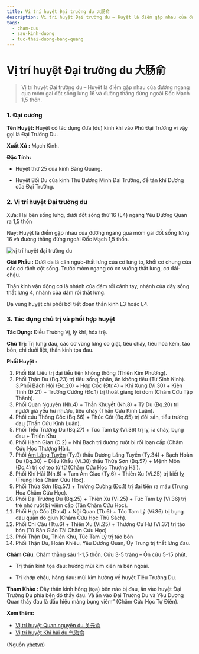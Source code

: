```yaml
---
title: Vị trí huyệt Đại trường du 大肠俞
description: Vị trí huyệt Đại trường du – Huyệt là điểm gặp nhau của đường ngang qua mỏm gai đốt sống lưng 16 và đường thẳng đứng ngoài Đốc Mạch 1,5 thốn.
tags:
  - cham-cuu
  - sau-kinh-duong
  - tuc-thai-duong-bang-quang
---
```


# Vị trí huyệt Đại trường du 大肠俞 

> Vị trí huyệt Đại trường du – Huyệt là điểm gặp nhau của đường ngang qua mỏm gai đốt sống lưng 16 và đường thẳng đứng ngoài Đốc Mạch 1,5 thốn.

### 1. Đại cương

**Tên Huyệt:** Huyệt có tác dụng đưa (du) kinh khí vào Phủ Đại Trường vì vậy gọi là Đại Trường Du.

**Xuất Xứ :** Mạch Kinh.

**Đặc Tính:**

+ Huyệt thứ 25 của kinh Bàng Quang.

+ Huyệt Bối Du của kinh Thủ Dương Minh Đại Trường, để tán khí Dương của Đại Trường.

### 2. Vị trí huyệt Đại trường du

Xưa: Hai bên sống lưng, dưới đốt sống thứ 16 (L4) ngang Yêu Dương Quan ra 1,5 thốn

Nay: Huyệt là điểm gặp nhau của đường ngang qua mỏm gai đốt sống lưng 16 và đường thẳng đứng ngoài Đốc Mạch 1,5 thốn.

![vị trí huyệt đại trường du](/imgs/yhctvn/vi-tri-huyet-dai-truongf-du-300x169.jpg)

**Giải Phẫu :** Dưới da là cân ngực-thắt lưng của cơ lưng to, khối cơ chung của các cơ rãnh cột sống. Trước mỏm ngang có cơ vuông thắt lưng, cơ đái-chậu.

Thần kinh vận động cơ là nhánh của đám rối cánh tay, nhánh của dây sống thắt lưng 4, nhánh của đám rối thắt lưng.

Da vùng huyệt chi phối bởi tiết đoạn thần kinh L3 hoặc L4.

### 3. Tác dụng chủ trị và phối hợp huyệt

**Tác Dụng:** Điều Trường Vị, lý khí, hóa trệ.

**Chủ Trị:** Trị lưng đau, các cơ vùng lưng co giật, tiêu chảy, tiêu hóa kém, táo bón, chi dưới liệt, thần kinh tọa đau.

**Phối Huyệt :**

1. Phối Bát Liêu trị đại tiểu tiện không thông (Thiên Kim Phương).
2. Phối Thận Du (Bq.23) trị tiêu sống phân, ăn không tiêu (Tư Sinh Kinh). 3.Phối Bách Hội (Đc.20) + Hợp Cốc (Đtr.4) + Khí Xung (Vi.30) + Kiên Tỉnh (Đ.21) + Trường Cường (Đc.1) trị thoát giang lòi dom (Châm Cứu Tập Thành).
3. Phối Quan Nguyên (Nh.4) + Thần Khuyết (Nh.8) + Tỳ Du (Bq.20) trị người già yếu hư nhược, tiêu chảy (Thần Cứu Kinh Luân).
4. Phối cứu Thông Cốc (Bq.66) + Thúc Cốt (Bq.65) trị đồi sán, tiểu trường đau (Thần Cứu Kinh Luân).
5. Phối Tiểu Trường Du (Bq.27) + Túc Tam Lý (Vi.36) trị lỵ, ỉa chảy, bụng đau + Thiên Khu
6. Phối Hành Gian (C.2) + Nhị Bạch trị đường ruột bị rối loạn cấp (Châm Cứu Học Thượng Hải).
7. Phối [Âm Lăng Tuyền](/yhctvn/vi-tri-huyet-am-lang-tuyen-%e9%98%b4%e9%99%b5%e6%b3%89) (Ty.9) thấu Dương Lăng Tuyền (Ty.34) + Bạch Hoàn Du (Bq.30) + Điều Khẩu (Vi.38) thấu Thừa Sơn (Bq.57) + Mệnh Môn (Đc.4) trị cơ teo từ từ (Châm Cứu Học Thượng Hải).
8. Phối Khí Hải (Nh.6) + Tam Âm Giao (Ty.6) + Thiên Xu (Vi.25) trị kiết lỵ (Trung Hoa Châm Cứu Học).
9. Phối Thừa Sơn (Bq.57) + Trường Cường (Đc.1) trị đại tiện ra máu (Trung Hoa Châm Cứu Học).
10. Phối Đại Trường Du (Bq.25) + Thiên Xu (Vi.25) + Túc Tam Lý (Vi.36) trị trẻ nhỏ ruột bị viêm cấp (Tân Châm Cứu Học).
11. Phối Hợp Cốc (Đtr.4) + Nội Quan (Tb.6) + Túc Tam Lý (Vi.36) trị bụng đau quặn do giun (Châm Cứu Học Thủ Sách).
12. Phối Chi Câu (Ttu.6) + Thiên Xu (Vi.25) + Thượng Cự Hư (Vi.37) trị táo bón (Tứ Bản Giáo Tài Châm Cứu Học)
13. Phối Thận Du, Thiên Khu, Túc Tam Lý trị táo bón
14. Phối Thận Du, Hoàn Khiêu, Yêu Dương Quan, Ủy Trung trị thắt lưng đau.

**Châm Cứu**: Châm thẳng sâu 1-1,5 thốn. Cứu 3-5 tráng – Ôn cứu 5-15 phút.

+ Trị thần kinh tọa đau: hướng mũi kim xiên ra bên ngoài.

+ Trị khớp chậu, háng đau: mũi kim hướng về huyệt Tiểu Trường Du.

**Tham Khảo :** Dây thần kinh hông (tọa) bên nào bị đau, ấn vào huyệt Đại Trường Du phía bên đó thấy đau. Và ấn vào Đại Trường Du và Yêu Dương Quan thấy đau là dấu hiệu màng bụng viêm” (Châm Cứu Học Tự Điển).

**Xem thêm:**

* [Vị trí huyệt Quan nguyên du 关元俞](/yhctvn/vi-tri-huyet-quan-nguyen-du-%e5%85%b3%e5%85%83%e4%bf%9e)
* [Vị trí huyệt Khí hải du 气海俞](/yhctvn/vi-tri-huyet-khi-hai-du-%e6%b0%94%e6%b5%b7%e4%bf%9e)

(Nguồn <a href="https://yhctvn.com/vi-tri-huyet-dai-truong-du-大肠俞/" target="_blank">yhctvn</a>)
